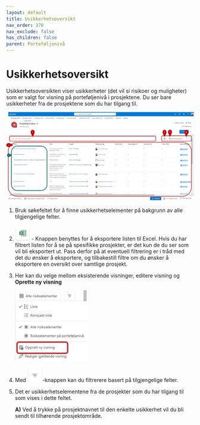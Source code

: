 ```yaml
---
layout: default
title: Usikkerhetsoversikt
nav_order: 370
nav_exclude: false
has_children: false
parent: Porteføljenivå
---
```


# Usikkerhetsoversikt

Usikkerhetsoversikten viser usikkerheter (det vil si risikoer og muligheter) som er valgt for visning på porteføljenivå i prosjektene. Du ser bare usikkerheter fra de prosjektene som du har tilgang til.

![](./media/3.7-Usikkerhetsoversikt.png)

1. Bruk søkefeltet for å finne usikkerhetselementer på bakgrunn av alle tilgjengelige felter.
   
2. ![](./media/EksporterTilExcel.png) - Knappen benyttes for å eksportere listen til Excel. Hvis du har filtrert listen for å se på spesifikke prosjekter, er det kun de du ser som vil bli eksportert ut. Pass derfor på at eventuell filtrering er i tråd med det du ønsker å eksportere, og tilbakestill filtre om du ønsker å eksportere en oversikt over samtlige prosjekt.

3. Her kan du velge mellom eksisterende visninger, editere visning og **Oprette ny visning**
   
   ![](./media/3.7-Usikkerhetsoversikt-OpprettNyVisning.png)
   
4. Med ![](./media/FiltrerKnapp.png)-knappen kan du filtrerere basert på tilgjengelige felter.

5. Det er usikkerhetselementene fra de prosjekter som du har tilgang til som vises i dette feltet.

      **A)** Ved å trykke på prosjektnavnet til den enkelte usikkerhet vil du bli sendt til tilhørende prosjektområde.



